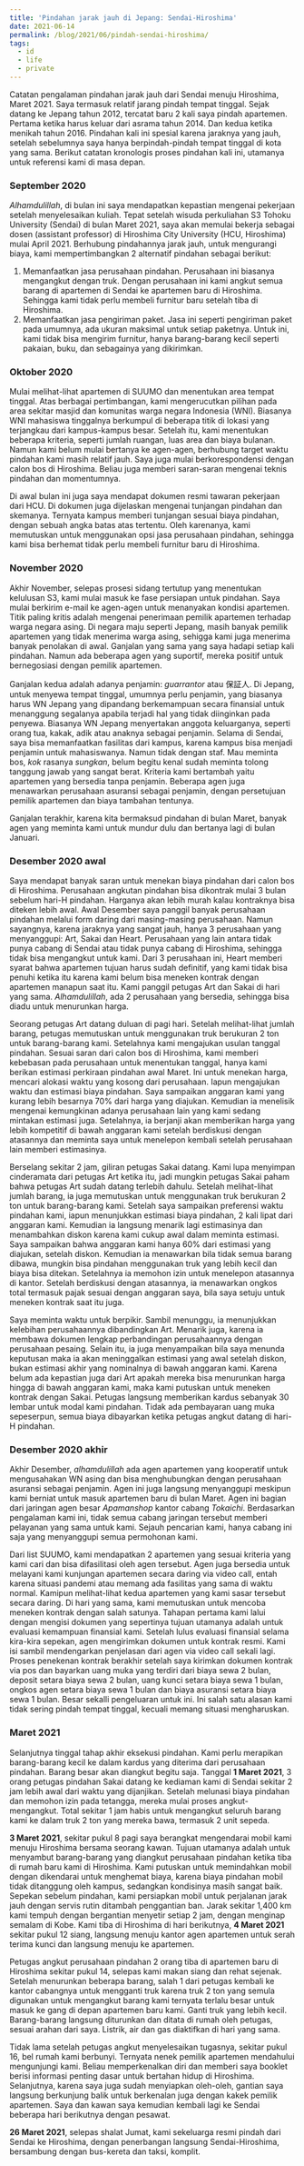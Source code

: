 ```yaml
---
title: 'Pindahan jarak jauh di Jepang: Sendai-Hiroshima'
date: 2021-06-14
permalink: /blog/2021/06/pindah-sendai-hiroshima/
tags:
  - id
  - life
  - private
---
```


Catatan pengalaman pindahan jarak jauh dari Sendai menuju Hiroshima, Maret 2021. Saya termasuk relatif jarang pindah tempat tinggal. Sejak datang ke Jepang tahun 2012, tercatat baru 2 kali saya pindah apartemen. Pertama ketika harus keluar dari asrama tahun 2014. Dan kedua ketika menikah tahun 2016. Pindahan kali ini spesial karena jaraknya yang jauh, setelah sebelumnya saya hanya berpindah-pindah tempat tinggal di kota yang sama. Berikut catatan kronologis proses pindahan kali ini, utamanya untuk referensi kami di masa depan.

### September 2020

_Alhamdulillah_, di bulan ini saya mendapatkan kepastian mengenai pekerjaan setelah menyelesaikan kuliah. Tepat setelah wisuda perkuliahan S3 Tohoku University (Sendai) di bulan Maret 2021, saya akan memulai bekerja sebagai dosen (assistant professor) di Hiroshima City University (HCU, Hiroshima) mulai April 2021. Berhubung pindahannya jarak jauh, untuk mengurangi biaya, kami mempertimbangkan 2 alternatif pindahan sebagai berikut:

1. Memanfaatkan jasa perusahaan pindahan. Perusahaan ini biasanya mengangkut dengan truk. Dengan perusahaan ini kami angkut semua barang di apartemen di Sendai ke apartemen baru di Hiroshima. Sehingga kami tidak perlu membeli furnitur baru setelah tiba di Hiroshima.
2. Memanfaatkan jasa pengiriman paket. Jasa ini seperti pengiriman paket pada umumnya, ada ukuran maksimal untuk setiap paketnya. Untuk ini, kami tidak bisa mengirim furnitur, hanya barang-barang kecil seperti pakaian, buku, dan sebagainya yang dikirimkan.

### Oktober 2020

Mulai melihat-lihat apartemen di SUUMO dan menentukan area tempat tinggal. Atas berbagai pertimbangan, kami mengerucutkan pilihan pada area sekitar masjid dan komunitas warga negara Indonesia (WNI). Biasanya WNI mahasiswa tinggalnya berkumpul di beberapa titik di lokasi yang terjangkau dari kampus-kampus besar. Setelah itu, kami menentukan beberapa kriteria, seperti jumlah ruangan, luas area dan biaya bulanan. Namun kami belum mulai bertanya ke agen-agen, berhubung target waktu pindahan kami masih relatif jauh. Saya juga mulai berkorespondensi dengan calon bos di Hiroshima. Beliau juga memberi saran-saran mengenai teknis pindahan dan momentumnya.

Di awal bulan ini juga saya mendapat dokumen resmi tawaran pekerjaan dari HCU. Di dokumen juga dijelaskan mengenai tunjangan pindahan dan skemanya. Ternyata kampus memberi tunjangan sesuai biaya pindahan, dengan sebuah angka batas atas tertentu. Oleh karenanya, kami memutuskan untuk menggunakan opsi jasa perusahaan pindahan, sehingga kami bisa berhemat tidak perlu membeli furnitur baru di Hiroshima. 

### November 2020

Akhir November, selepas prosesi sidang tertutup yang menentukan kelulusan S3, kami mulai masuk ke fase persiapan untuk pindahan. Saya mulai berkirim e-mail ke agen-agen untuk menanyakan kondisi apartemen. Titik paling kritis adalah mengenai penerimaan pemilik apartemen terhadap warga negara asing. Di negara maju seperti Jepang, masih banyak pemilik apartemen yang tidak menerima warga asing, sehigga kami juga menerima banyak penolakan di awal. Ganjalan yang sama yang saya hadapi setiap kali pindahan. Namun ada beberapa agen yang suportif, mereka positif untuk bernegosiasi dengan pemilik apartemen. 

Ganjalan kedua adalah adanya penjamin: _guarrantor_ atau 保証人. Di Jepang, untuk menyewa tempat tinggal, umumnya perlu penjamin, yang biasanya harus WN Jepang yang dipandang berkemampuan secara finansial untuk menanggung segalanya apabila terjadi hal yang tidak diinginkan pada penyewa. Biasanya WN Jepang menyertakan anggota keluarganya, seperti orang tua, kakak, adik atau anaknya sebagai penjamin. Selama di Sendai, saya bisa memanfaatkan fasilitas dari kampus, karena kampus bisa menjadi penjamin untuk mahasiswanya. Namun tidak dengan staf. Mau meminta bos, _kok_ rasanya _sungkan_, belum begitu kenal sudah meminta tolong tanggung jawab yang sangat berat. Kriteria kami bertambah yaitu apartemen yang bersedia tanpa penjamin. Beberapa agen juga menawarkan perusahaan asuransi sebagai penjamin, dengan persetujuan pemilik apartemen dan biaya tambahan tentunya.

Ganjalan terakhir, karena kita bermaksud pindahan di bulan Maret, banyak agen yang meminta kami untuk mundur dulu dan bertanya lagi di bulan Januari.

### Desember 2020 awal

Saya mendapat banyak saran untuk menekan biaya pindahan dari calon bos di Hiroshima. Perusahaan angkutan pindahan bisa dikontrak mulai 3 bulan sebelum hari-H pindahan. Harganya akan lebih murah kalau kontraknya bisa diteken lebih awal. Awal Desember saya panggil banyak perusahaan pindahan melalui form daring dari masing-masing perusahaan. Namun sayangnya, karena jaraknya yang sangat jauh, hanya 3 perusahaan yang menyanggupi: Art, Sakai dan Heart. Perusahaan yang lain antara tidak punya cabang di Sendai atau tidak punya cabang di Hiroshima, sehingga tidak bisa mengangkut untuk kami. Dari 3 perusahaan ini, Heart memberi syarat bahwa apartemen tujuan harus sudah definitif, yang kami tidak bisa penuhi ketika itu karena kami belum bisa meneken kontrak dengan apartemen manapun saat itu. Kami panggil petugas Art dan Sakai di hari yang sama. _Alhamdulillah_, ada 2 perusahaan yang bersedia, sehingga bisa diadu untuk menurunkan harga. 

Seorang petugas Art datang duluan di pagi hari. Setelah melihat-lihat jumlah barang, petugas memutuskan untuk menggunakan truk berukuran 2 ton untuk barang-barang kami. Setelahnya kami mengajukan usulan tanggal pindahan. Sesuai saran dari calon bos di Hiroshima, kami memberi kebebasan pada perusahaan untuk menentukan tanggal, hanya kami berikan estimasi perkiraan pindahan awal Maret. Ini untuk menekan harga, mencari alokasi waktu yang kosong dari perusahaan. Iapun mengajukan waktu dan estimasi biaya pindahan. Saya sampaikan anggaran kami yang kurang lebih besarnya 70% dari harga yang diajukan. Kemudian ia menelisik mengenai kemungkinan adanya perusahaan lain yang kami sedang mintakan estimasi juga. Setelahnya, ia berjanji akan memberikan harga yang lebih kompetitif di bawah anggaran kami setelah berdiskusi dengan atasannya dan meminta saya untuk menelepon kembali setelah perusahaan lain memberi estimasinya.

Berselang sekitar 2 jam, giliran petugas Sakai datang. Kami lupa menyimpan cinderamata dari petugas Art ketika itu, jadi mungkin petugas Sakai paham bahwa petugas Art sudah datang terlebih dahulu. Setelah melihat-lihat jumlah barang, ia juga memutuskan untuk menggunakan truk berukuran 2 ton untuk barang-barang kami. Setelah saya sampaikan preferensi waktu pindahan kami, iapun menunjukkan estimasi biaya pindahan, 2 kali lipat dari anggaran kami. Kemudian ia langsung menarik lagi estimasinya dan menambahkan diskon karena kami cukup awal dalam meminta estimasi. Saya sampaikan bahwa anggaran kami hanya 60% dari estimasi yang diajukan, setelah diskon. Kemudian ia menawarkan bila tidak semua barang dibawa, mungkin bisa pindahan menggunakan truk yang lebih kecil dan biaya bisa ditekan. Setelahnya ia memohon izin untuk menelepon atasannya di kantor. Setelah berdiskusi dengan atasannya, ia menawarkan ongkos total termasuk pajak sesuai dengan anggaran saya, bila saya setuju untuk meneken kontrak saat itu juga.

Saya meminta waktu untuk berpikir. Sambil menunggu, ia menunjukkan kelebihan perusahaannya dibandingkan Art. Menarik juga, karena ia membawa dokumen lengkap perbandingan perusahaannya dengan perusahaan pesaing. Selain itu, ia juga menyampaikan bila saya menunda keputusan maka ia akan meninggalkan estimasi yang awal setelah diskon, bukan estimasi akhir yang nominalnya di bawah anggaran kami. Karena belum ada kepastian juga dari Art apakah mereka bisa menurunkan harga hingga di bawah anggaran kami, maka kami putuskan untuk meneken kontrak dengan Sakai. Petugas langsung memberikan kardus sebanyak 30 lembar untuk modal kami pindahan. Tidak ada pembayaran uang muka sepeserpun, semua biaya dibayarkan ketika petugas angkut datang di hari-H pindahan.

### Desember 2020 akhir

Akhir Desember, _alhamdulillah_ ada agen apartemen yang kooperatif untuk mengusahakan WN asing dan bisa menghubungkan dengan perusahaan asuransi sebagai penjamin. Agen ini juga langsung menyanggupi meskipun kami berniat untuk masuk apartemen baru di bulan Maret. Agen ini bagian dari jaringan agen besar _Apamanshop_ kantor cabang _Tokaichi_. Berdasarkan pengalaman kami ini, tidak semua cabang jaringan tersebut memberi pelayanan yang sama untuk kami. Sejauh pencarian kami, hanya cabang ini saja yang menyanggupi semua permohonan kami.

Dari list SUUMO, kami mendapatkan 2 apartemen yang sesuai kriteria yang kami cari dan bisa difasilitasi oleh agen tersebut. Agen juga bersedia untuk melayani kami kunjungan apartemen secara daring via video call, entah karena situasi pandemi atau memang ada fasilitas yang sama di waktu normal. Kamipun melihat-lihat kedua apartemen yang kami sasar tersebut secara daring. Di hari yang sama, kami memutuskan untuk mencoba meneken kontrak dengan salah satunya. Tahapan pertama kami lalui dengan mengisi dokumen yang sepertinya tujuan utamanya adalah untuk evaluasi kemampuan finansial kami. Setelah lulus evaluasi finansial selama kira-kira sepekan, agen mengirimkan dokumen untuk kontrak resmi. Kami isi sambil mendengarkan penjelasan dari agen via video call sekali lagi. Proses penekenan kontrak berakhir setelah saya kirimkan dokumen kontrak via pos dan bayarkan uang muka yang terdiri dari biaya sewa 2 bulan, deposit setara biaya sewa 2 bulan, uang kunci setara biaya sewa 1 bulan, ongkos agen setara biaya sewa 1 bulan dan biaya asuransi setara biaya sewa 1 bulan. Besar sekalli pengeluaran untuk ini. Ini salah satu alasan kami tidak sering pindah tempat tinggal, kecuali memang situasi mengharuskan.

### Maret 2021

Selanjutnya tinggal tahap akhir eksekusi pindahan. Kami perlu merapikan barang-barang kecil ke dalam kardus yang diterima dari perusahaan pindahan. Barang besar akan diangkut begitu saja. Tanggal **1 Maret 2021**, 3 orang petugas pindahan Sakai datang ke kediaman kami di Sendai sekitar 2 jam lebih awal dari waktu yang dijanjikan. Setelah melunasi biaya pindahan dan memohon izin pada tetangga, mereka mulai proses angkut-mengangkut. Total sekitar 1 jam habis untuk mengangkut seluruh barang kami ke dalam truk 2 ton yang mereka bawa, termasuk 2 unit sepeda. 

**3 Maret 2021**, sekitar pukul 8 pagi saya berangkat mengendarai mobil kami menuju Hiroshima bersama seorang kawan. Tujuan utamanya adalah untuk menyambut barang-barang yang diangkut perusahaan pindahan ketika tiba di rumah baru kami di Hiroshima. Kami putuskan untuk memindahkan mobil dengan dikendarai untuk menghemat biaya, karena biaya pindahan mobil tidak ditanggung oleh kampus, sedangkan kondisinya masih sangat baik. Sepekan sebelum pindahan, kami persiapkan mobil untuk perjalanan jarak jauh dengan servis rutin ditambah penggantian ban. Jarak sekitar 1,400 km kami tempuh dengan bergantian menyetir setiap 2 jam, dengan menginap semalam di Kobe. Kami tiba di Hiroshima di hari berikutnya, **4 Maret 2021** sekitar pukul 12 siang, langsung menuju kantor agen apartemen untuk serah terima kunci dan langsung menuju ke apartemen.

Petugas angkut perusahaan pindahan 2 orang tiba di apartemen baru di Hiroshima sekitar pukul 14, selepas kami makan siang dan rehat sejenak. Setelah menurunkan beberapa barang, salah 1 dari petugas kembali ke kantor cabangnya untuk mengganti truk karena truk 2 ton yang semula digunakan untuk mengangkut barang kami ternyata terlalu besar untuk masuk ke gang di depan apartemen baru kami. Ganti truk yang lebih kecil. Barang-barang langsung diturunkan dan ditata di rumah oleh petugas, sesuai arahan dari saya. Listrik, air dan gas diaktifkan di hari yang sama.

Tidak lama setelah petugas angkut menyelesaikan tugasnya, sekitar pukul 16, bel rumah kami berbunyi. Ternyata nenek pemilik apartemen mendahului mengunjungi kami. Beliau memperkenalkan diri dan memberi saya booklet berisi informasi penting dasar untuk bertahan hidup di Hiroshima. Selanjutnya, karena saya juga sudah menyiapkan oleh-oleh, gantian saya langsung berkunjung balik untuk berkenalan juga dengan kakek pemilik apartemen. Saya dan kawan saya kemudian kembali lagi ke Sendai beberapa hari berikutnya dengan pesawat.

**26 Maret 2021**, selepas shalat Jumat, kami sekeluarga resmi pindah dari Sendai ke Hiroshima, dengan penerbangan langsung Sendai-Hiroshima, bersambung dengan bus-kereta dan taksi, komplit.

